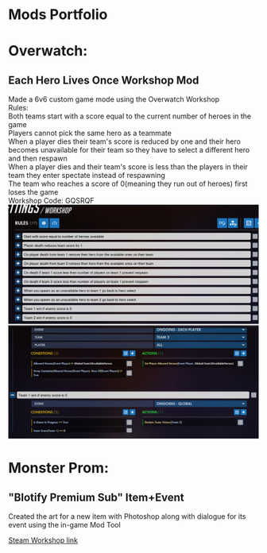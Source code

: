 # Mods Portfolio

# Overwatch:
## Each Hero Lives Once Workshop Mod
Made a 6v6 custom game mode using the Overwatch Workshop\
Rules:\
Both teams start with a score equal to the current number of heroes in the game\
Players cannot pick the same hero as a teammate\
When a player dies their team's score is reduced by one and their hero becomes unavailable for their team so they have to select a different hero and then respawn\
When a player dies and their team's score is less than the players in their team they enter spectate instead of respawning\
The team who reaches a score of 0(meaning they run out of heroes) first loses the game\
Workshop Code: GQSRQF\
![Workshop Image](/Images/Overwatch/OW1.png)
![Workshop Image](/Images/Overwatch/OW2.png)
# Monster Prom:
## "Blotify Premium Sub" Item+Event
Created the art for a new item with Photoshop along with dialogue for its event using the in-game Mod Tool

[Steam Workshop link](https://steamcommunity.com/sharedfiles/filedetails/?id=2094099960)
